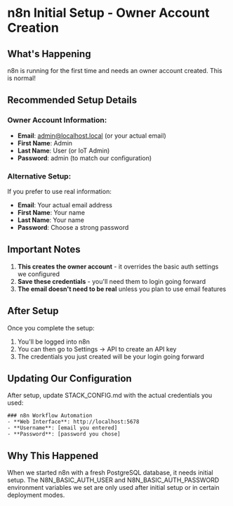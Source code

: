 # n8n Initial Setup - Owner Account Creation

## What's Happening
n8n is running for the first time and needs an owner account created. This is normal!

## Recommended Setup Details

### Owner Account Information:
- **Email**: admin@localhost.local (or your actual email)
- **First Name**: Admin
- **Last Name**: User (or IoT Admin)
- **Password**: admin (to match our configuration)

### Alternative Setup:
If you prefer to use real information:
- **Email**: Your actual email address
- **First Name**: Your name
- **Last Name**: Your name
- **Password**: Choose a strong password

## Important Notes

1. **This creates the owner account** - it overrides the basic auth settings we configured
2. **Save these credentials** - you'll need them to login going forward
3. **The email doesn't need to be real** unless you plan to use email features

## After Setup

Once you complete the setup:
1. You'll be logged into n8n
2. You can then go to Settings → API to create an API key
3. The credentials you just created will be your login going forward

## Updating Our Configuration

After setup, update STACK_CONFIG.md with the actual credentials you used:
```
### n8n Workflow Automation
- **Web Interface**: http://localhost:5678
- **Username**: [email you entered]
- **Password**: [password you chose]
```

## Why This Happened

When we started n8n with a fresh PostgreSQL database, it needs initial setup. The N8N_BASIC_AUTH_USER and N8N_BASIC_AUTH_PASSWORD environment variables we set are only used after initial setup or in certain deployment modes.